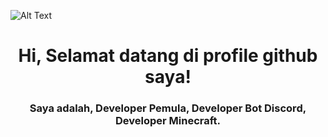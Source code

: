 ![Alt Text](https://i.imgur.com/VHp4G3w.png)

<div align="center">
  <h1>Hi, Selamat datang di profile github saya!</h1>
</div>
</div>
<div align="center">
  <h3>Saya adalah, Developer Pemula, Developer Bot Discord, Developer Minecraft.</h3>
</div>
